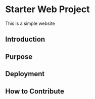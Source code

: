 # Starter Web Project

This is a simple website

## Introduction
## Purpose
## Deployment
## How to Contribute
